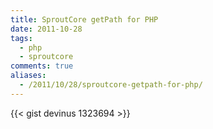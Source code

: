 ```yaml
---
title: SproutCore getPath for PHP
date: 2011-10-28
tags:
  - php
  - sproutcore
comments: true
aliases:
  - /2011/10/28/sproutcore-getpath-for-php/
---
```


{{< gist devinus 1323694 >}}
